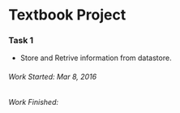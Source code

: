 # Textbook Project
### Task 1
* Store and Retrive information from datastore.

###### Work Started: Mar 8, 2016
###### Work Finished: 


